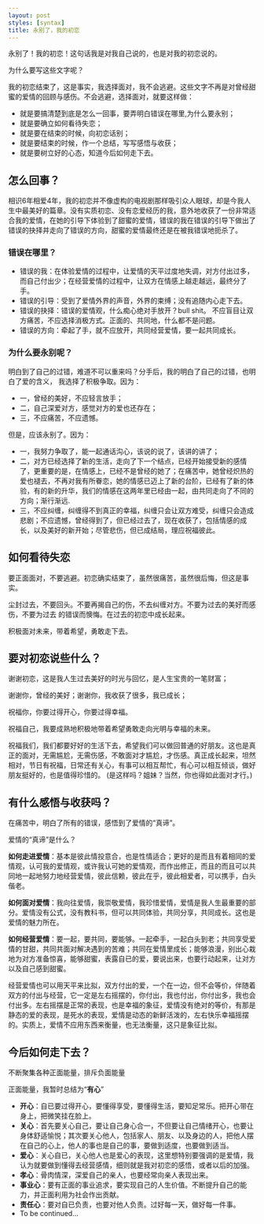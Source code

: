 ```yaml
---
layout: post
styles: [syntax]
title: 永别了，我的初恋
---
```



永别了！我的初恋！这句话我是对我自己说的，也是对我的初恋说的。

为什么要写这些文字呢？

我的初恋结束了，这是事实，我选择面对，我不会逃避。这些文字不再是对曾经甜蜜的爱情的回顾与感伤。不会逃避，选择面对，就要这样做：

- 就是要搞清楚到底是怎么一回事，要弄明白错误在哪里,为什么要永别；
- 就是要确立如何看待失恋；
- 就是要在结束的时候，向初恋话别；
- 就是要结束的时候，作一个总结，写写感悟与收获；
- 就是要树立好的心态，知道今后如何走下去。


## 怎么回事？ 

相识6年相爱4年，我的初恋并不像虚构的电视剧那样吸引众人眼球，却是今我人生中最美好的篇章。没有实质初恋、没有恋爱经历的我，意外地收获了一份非常适合我的爱情，在她的引导下体验到了甜蜜的爱情，错误的我在错误的引导下做出了错误的抉择并走向了错误的方向，甜蜜的爱情最终还是在被我错误地扼杀了。

### 错误在哪里？

- 错误的我：在体验爱情的过程中，让爱情的天平过度地失调，对方付出过多，而自己付出少；在经营爱情的过程中，让双方在情感上越走越远，最终分了手。
- 错误的引导：受到了爱情外界的声音，外界的束缚；没有追随内心走下去。
- 错误的抉择：错误的爱情观，什么痴心绝对手放开？bull shit。 不应盲目让双方痛苦，不应选择消极方式。正面的、共同地，什么都不是问题。
- 错误的方向：牵起了手，就不应放开，共同经营爱情，要一起共同成长。

### 为什么要永别呢？

明白到了自己的过错，难道不可以重来吗？分手后，我的明白了自己的过错，也明白了爱的含义， 我选择了积极争取。因为：

- 一，曾经的美好，不应轻言放手；
- 二，自己深爱对方，感觉对方的爱也还存在；
- 三，不应痛苦，不应遗憾。

但是，应该永别了。因为：

- 一，我努力争取了，能一起通话沟心，该说的说了，该讲的讲了；
- 二，对方已经选择了新的生活，走向了下一个结点，已经开始接受新的感情了，更重要的是，在情感上，已经不是曾经的她了；在痛苦中，她曾经炽热的爱也褪去，不再对我有所眷恋，她的情感已迈上了新的台阶，已经有了新的体验，有的新的升华，我们的情感在这两年里已经由一起，由共同走向了不同的方向；渐行渐远.
- 三，不应纠缠，纠缠得不到真正的幸福，纠缠只会让双方难受，纠缠只会造成悲剧；不应遗憾，曾经得到了，但已经过去了，现在收获了，包括情感的成长，以及美好的新开始；尽管悲伤，但已成结局，理应祝福彼此。 


## 如何看待失恋

要正面面对，不要逃避。初恋确实结束了，虽然很痛苦，虽然很后悔，但这是事实。

尘封过去，不要回头。不要再揭自己的伤，不去纠缠对方。不要为过去的美好而感伤，不要为过去
的错误而懊悔。在过去的初恋中成长起来。

积极面对未来，带着希望，勇敢走下去。

## 要对初恋说些什么？

谢谢初恋，这是我人生过去美好的时光与回忆，是人生宝贵的一笔财富；

谢谢你，曾经的美好；谢谢你，我收获了很多，我已成长；

祝福你，你要过得开心，你要过得幸福。

祝福自己，我要成熟地积极地带着希望勇敢走向光明与幸福的未来。

祝福我们，我们都要好好的生活下去，希望我们可以做回普通的好朋友。这也是真正的面对，无需尴尬，无需伤感，不敢面对才尴尬，才伤感。真正成长起来，坦然相对，节日有祝福，日常还有关心，有事可以相互帮忙，有心可以相互倾谈，做好朋友挺好的，也是值得珍惜的。
(是这样吗？姐妹？当然，你也得如此面对才行。)


## 有什么感悟与收获吗？

在痛苦中，明白了所有的错误，感悟到了爱情的“真谛”。

爱情的“真谛”是什么？

**如何走进爱情**：基本是彼此情投意合，也是性情适合；更好的是而且有着相同的爱情观，认可我的爱情观，或许我认可她的爱情观，而作出修正，而且的而且可以共同地一起地努力地经营爱情，彼此信赖，彼此在乎，彼此相爱者，可以携手，白头偕老。

**如何面对爱情**：我向往爱情，我崇敬爱情，我珍惜爱情，爱情是我人生最重要的部分。爱情没有公式，没有教科书，但可以共同体验，共同分享，共同成长。这也是爱情的魅力所在。

**如何经营爱情**：要一起，要共同，要能够。一起牵手，一起白头到老；共同享受爱情的甘甜，共同共面对解决遇到的苦难；共同在爱情里成长；能够浪漫，别出心栽地为对方准备惊喜，能够甜蜜，表露自已的爱，要说出来，也要行动起来，让对方以及自己感到甜蜜。

经营爱情也可以用天平来比拟，双方付出的爱，一个在一边，但不会等价，伴随着双方的付出与经营，它一定是左右摇摆的，你付出，我也付出，你付出多，我也会付出多。左右摇摆是正常的表现，也是幸福的象征，爱情没有绝对的等价，有那是静态的爱的表现，是死水的表现，爱情是动态的新鲜活泼的，左右快乐幸福摇摆的。实质上，爱情不应用东西来衡量，也无法衡量，这只是象征比拟。


## 今后如何走下去？

不断聚集各种正面能量，排斥负面能量

正面能量，我暂时总结为“**有心**”

- **开心**：自已要过得开心，要懂得享受，要懂得生活，要知足常乐。把开心带在身上，把微笑挂在脸上。
- **关心**：首先要关心自己，要让自己身心合一，不但要让自己情绪开心，也要让身体舒适愉悦；其次要关心他人，包括家人、朋友、以及身边的人，把他人摆在自己的心上，他人的事也是自己的事，要做到适度，也要做到适当。
- **爱心**：关心自已，关心他人也是爱心的表现，这里想特别要强调的是爱情，我认为就要做到懂得去经营感情，细则就是我对初恋的感悟，或者以后的加强。
- **孝心**：骨肉情深，深爱自己的亲人，也要经常向亲人表现出来。
- **事业心**：要有正面的事业追求，要实现自己的人生价值。不断提升自己的能力，并正面利用为社会作出贡献。
- **责任心**：要对自已负责，也要对他人负责。过好每一天，做好每一件事。
- To be continued...





